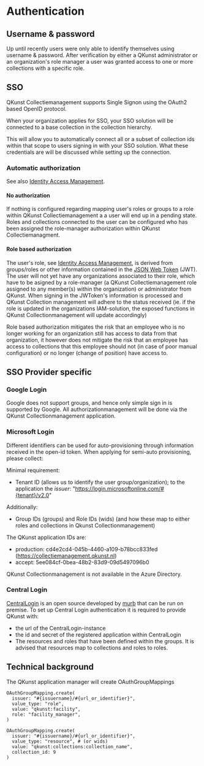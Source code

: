 # Authentication

## Username & password

Up until recently users were only able to identify themselves using username & password. After verification by either a QKunst administrator or an organization's role manager
a user was granted access to one or more collections with a specific role.

## SSO

QKunst Collectiemanagement supports Single Signon using the OAuth2 based OpenID protocol.

When your organization applies for SSO, your SSO solution will be connected to a base collection in the collection hierarchy.

This will allow you to automatically connect all or a subset of collection ids within that scope to users signing in with your SSO solution.
What these credentials are will be discussed while setting up the connection.

### Automatic authorization

See also [Identity Access Management](iam.md).

#### No authorization

If nothing is configured regarding mapping user's roles or groups to a role within QKunst Collectiemanagement a a user will end up in a pending state. Roles and
collections connected to the user can be configured who has been assigned the role-manager authorization within QKunst Collectiemanagment.

#### Role based authorization

The user's role, see [Identity Access Management](iam.md), is derived from groups/roles or other information contained in the [JSON Web Token](https://en.wikipedia.org/wiki/JSON_Web_Token) (JWT).
The user will not yet have any organizations associated to their role, which have to be asigned by a
role-manager (a QKunst Collectiemanagement role assigned to any member(s) within the organization) or administrator from QKunst.
When signing in the JWToken's information is processed and QKunst Collection management will adhere to the status received
(ie. if the role is updated in the organizations IAM-solution, the exposed functions in QKunst Collectionmanagement will update accordingly)

Role based authorization mitigates the risk that an employee who is no longer working for an organization still has access to data from that organization, it however does not
mitigate the risk that an employee has access to collections that this employee should not (in case of poor manual configuration) or no longer (change of position) have access to.

## SSO Provider specific

### Google Login

Google does not support groups, and hence only simple sign in is supported by Google. All authorizationmanagement will be done via the QKunst Collectionmanagement application.

### Microsoft Login

Different identifiers can be used for auto-provisioning through information received in the open-id token. When applying for semi-auto provisioning, please collect:

Minimal requirement:

* Tenant ID (allows us to identify the user group/organization); to the application the *issuer*: "https://login.microsoftonline.com/#{tenant}/v2.0"

Additionally:

* Group IDs (groups) and Role IDs (wids) (and how these map to either roles and collections in Qkunst Collectionmanagement)

The QKunst application IDs are:

* production: cd4e2cd4-045b-4460-a109-b78bcc833fed (https://collectiemanagement.qkunst.nl)
* accept: 5ee084cf-0bea-48b2-83d9-09d5497096b0

QKunst Collectionmanagement is not available in the Azure Directory.

### Central Login

[CentralLogin](https://gitlab.com/murb-org/central_login/) is an open source developed by [murb](https://murb.nl) that can be run on premise. To set up Central Login authentication it is required to provide QKunst with:

* the url of the CentralLogin-instance
* the id and secret of the registered application within CentralLogin
* The resources and roles that have been defined within the groups. It is advised that resources map to collections and roles to roles.

## Technical background

The QKunst application manager will create OAuthGroupMappings

    OAuthGroupMapping.create(
      issuer: "#{issuername}/#{url_or_identifier}",
      value_type: "role",
      value: "qkunst:facility",
      role: "facility_manager",
    )

    OAuthGroupMapping.create(
      issuer: "#{issuername}/#{url_or_identifier}",
      value_type: "resource", # (or wids)
      value: "qkunst:collections:collection_name",
      collection_id: 9
    )
